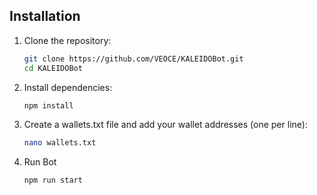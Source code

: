 ## Installation

1. Clone the repository:
   ```bash
   git clone https://github.com/VEOCE/KALEIDOBot.git
   cd KALEIDOBot
   ```
2. Install dependencies:
   ```bash
   npm install
   ```
3. Create a wallets.txt file and add your wallet addresses (one per line):
   ```bash
   nano wallets.txt
   ```
4. Run Bot
   ```bash
   npm run start
   ```
